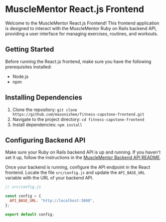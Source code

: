 # MuscleMentor React.js Frontend

Welcome to the MuscleMentor React.js Frontend! This frontend application is designed to interact with the MuscleMentor Ruby on Rails backend API, providing a user interface for managing exercises, routines, and workouts.

## Getting Started

Before running the React.js frontend, make sure you have the following prerequisites installed:

- Node.js
- npm

## Installing Dependencies

1. Clone the repository: `git clone https://github.com/masonishee/fitness-capstone-frontend.git`
2. Navigate to the project directory: `cd fitness-capstone-frontend`
3. Install dependencies: `npm install`

## Configuring Backend API

Make sure your Ruby on Rails backend API is up and running. If you haven't set it up, follow the instructions in the [MuscleMentor Backend API README](https://github.com/masonishee/fitness-capstone-api.git).

Once your backend is running, configure the API endpoint in the React frontend. Locate the file `src/config.js` and update the `API_BASE_URL` variable with the URL of your backend API.

```javascript
// src/config.js

const config = {
  API_BASE_URL: "http://localhost:3000",
};

export default config;
```
